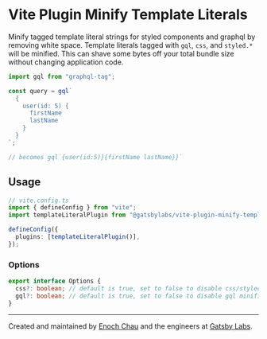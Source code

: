 # Vite Plugin Minify Template Literals

Minify tagged template literal strings for styled components and graphql by removing white space.
Template literals tagged with `gql`, `css`, and `styled.*` will be minified.
This can shave some bytes off your total bundle size without changing application code.

```js
import gql from "graphql-tag";

const query = gql`
  {
    user(id: 5) {
      firstName
      lastName
    }
  }
`;

// becomes gql`{user(id:5)}{firstName lastName}}`
```

## Usage

```ts
// vite.config.ts
import { defineConfig } from "vite";
import templateLiteralPlugin from "@gatsbylabs/vite-plugin-minify-template-literals";

defineConfig({
  plugins: [templateLiteralPlugin()],
});
```

### Options

```ts
export interface Options {
  css?: boolean; // default is true, set to false to disable css/styled.* minification
  gql?: boolean; // default is true, set to false to disable gql minification
}
```

---

Created and maintained by [Enoch Chau](https://enochchau.com) and the engineers at [Gatsby Labs](https://gatsby.events).
